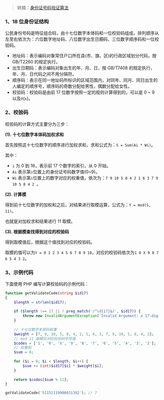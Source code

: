 > 转摘：[身份证号码验证算法](http://blog.jobbole.com/102601/)

### 1、18 位身份证结构

公民身份号码是特征组合码，由十七位数字本体码和一位校验码组成。排列顺序从左至右依次为：六位数字地址码、八位数字出生日期码、三位数字顺序码和一位校验码。

* 地址码：表示编码对象常住户口所在县(市、旗、区)的行政区域划分代码，按 GB/T2260 的规定执行。
* 出生日期码：表示编码对象出生的年、月、日，按 GB/T7408 的规定执行，年、月、日代码之间不用分隔符。
* 顺序码：表示在同一地址码所标识的区域范围内，对同年、同月、同日出生的人编定的顺序号，顺序码的奇数分配给男性，偶数分配给女性。
* 校验码：校验码是由前 17 位数字按照一定的规则计算得到的，可以是 0 ~ 9 以及`X`(`x`)。

### 2、校验码

校验码的计算方式主要分为三步：

**(1). 十七位数字本体码加权求和**

首先按照这十七位数字的顺序进行加权求和，求和公式为：`S = Sum(Ai * Wi)`。

其中：

* `i` 为 0 到 16，表示前 17 个数字的索引，从 0 开始。
* `Ai` 表示第`i`位置上的身份证号码数字值(0~9)。
* `Wi` 表示第`i`位置上的数字对应的权重值，依次为：`7 9 10 5 8 4 2 1 6 3 7 9 10 5 8 4 2 `。

**(2). 计算模**

得到前十七位数字的加权和之后，对结果进行取模运算，公式为：`Y = mod(S, 11)`。

也就是对加权求和结果进行 11 取模。

**(3). 根据模查找得到对应的校验码**

得到取模值后，根据这个值找到对应的校验码。

取模的值可以为`Y = 0 1 2 3 4 5 6 7 8 9 10`，对应的校验码依次为`1 0 X 9 8 7 6 5 4 3 2`。

### 3、示例代码

下面使用 PHP 编写计算校验码的示例代码：

```php
function getValidateCode(string $id17)
{
    $length = strlen($id17);
    
    if ($length !== 17 || ! preg_match('/^\d{17}$/', $id17)) {
        throw new InvalidArgumentException('Invalid Argument: a 17-digits string is required.');
    }
    
    // 十七位数字本体码权重
    $weight = [7, 9, 10, 5, 8, 4, 2, 1, 6, 3, 7, 9, 10, 5, 8, 4, 2];
    // mod 11 取模后对应校验码字符值 
    $codes = ['1', '0', 'X', '9', '8', '7', '6', '5', '4', '3', '2'];
    // 权重和
    $sum = 0;
    
    for ($i = 0; $i < $length; $i++) {
        $sum += (int)$id17[$i] * $weight[$i];
    }
    
    return $codes[$sum % 11];
}

getValidateCode('51152119900831392'); // 7
```

